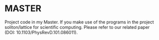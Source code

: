# MASTER
 Project code in my Master. 
 If you make use of the programs in the project soliton/lattice for scientific computing.
 Please refer to our related paper (DOI: 10.1103/PhysRevD.101.086011).
